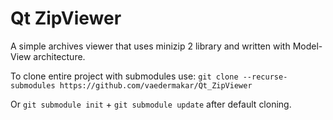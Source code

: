 # Qt ZipViewer
A simple archives viewer that uses minizip 2 library and written with Model-View architecture.

To clone entire project with submodules use:
`git clone --recurse-submodules https://github.com/vaedermakar/Qt_ZipViewer`  

Or `git submodule init` + `git submodule update` after default cloning.
